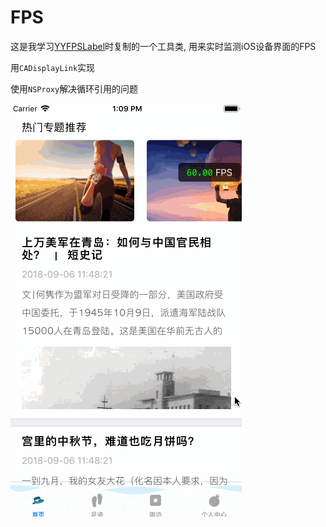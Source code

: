 # FPS
这是我学习[YYFPSLabel](https://github.com/yehot/YYFPSLabel)时复制的一个工具类, 用来实时监测iOS设备界面的FPS

用`CADisplayLink`实现

使用`NSProxy`解决循环引用的问题

![gif](https://github.com/YuePei/FPS/blob/master/fpsGif.gif)